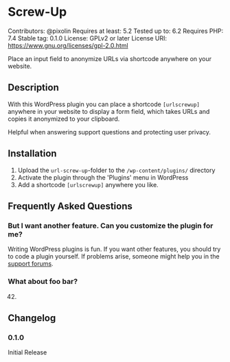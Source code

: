# Screw-Up

Contributors: @pixolin
Requires at least: 5.2
Tested up to: 6.2
Requires PHP: 7.4
Stable tag: 0.1.0
License: GPLv2 or later
License URI: https://www.gnu.org/licenses/gpl-2.0.html

Place an input field to anonymize URLs via shortcode anywhere on your website.

## Description

With this WordPress plugin you can place a shortcode `[urlscrewup]` anywhere in your website
to display a form field, which takes URLs and copies it anonymized to your clipboard.

Helpful when answering support questions and protecting user privacy.

## Installation

1. Upload the `url-screw-up`-folder to the `/wp-content/plugins/` directory
2. Activate the plugin through the 'Plugins' menu in WordPress
3. Add a shortcode `[urlscrewup]` anywhere you like.

## Frequently Asked Questions

### But I want another feature. Can you customize the plugin for me?

Writing WordPress plugins is fun. If you want other features, you should try
to code a plugin yourself. If problems arise, someone might help you in the
[support forums](https://wordpress.org/support/forums).

### What about foo bar?

42.

## Changelog

### 0.1.0

Initial Release
